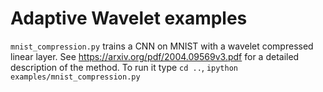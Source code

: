 # Adaptive Wavelet examples
```mnist_compression.py``` trains a CNN on MNIST with a wavelet
compressed linear layer. See https://arxiv.org/pdf/2004.09569v3.pdf
for a detailed description of the method.
To run it type ```cd ..```, ```ipython examples/mnist_compression.py```